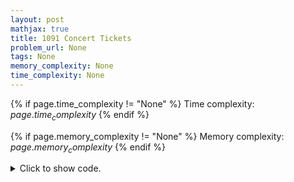 ```yaml
---
layout: post
mathjax: true
title: 1091 Concert Tickets
problem_url: None
tags: None
memory_complexity: None
time_complexity: None
---
```




{% if page.time_complexity != "None" %}
Time complexity: ${{ page.time_complexity }}$
{% endif %}

{% if page.memory_complexity != "None" %}
Memory complexity: ${{ page.memory_complexity }}$
{% endif %}

<details>
<summary>
<p style="display:inline">Click to show code.</p>
</summary>
```cpp
{% raw %}
using namespace std;
using ii = pair<int, int>;
using vi = vector<int>;
using vii = vector<ii>;
int main(void)
{
    int n, m;
    cin >> n >> m;
    set<ii> h;
    for (int i = 0; i < n; ++i)
    {
        int hi;
        cin >> hi;
        h.emplace(hi, i);
    }
    for (int i = 0; i < m; ++i)
    {
        int ti;
        cin >> ti;
        auto it = h.upper_bound({ti, 1e9});
        if (it != h.begin())
        {
            --it;
            cout << it->first << endl;
            h.erase(it);
        }
        else
            cout << -1 << endl;
    }
    return 0;
}

{% endraw %}
```
</details>

